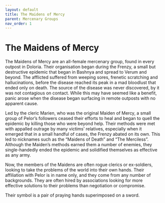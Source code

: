 ```yaml
---
layout: default
title: The Maidens of Mercy
parent: Mercenary Groups
nav_order: 1
---
```


# The Maidens of Mercy

The Maidens of Mercy are an all-female mercenary group, found in every outpost in Doloria. Their organisation began during the Frenzy, a small but destructive epidemic that began in Bashnya and spread to Verum and beyond. The afflicted suffered from weeping sores, frenetic scratching and hallucinations, before the disease reached its peak in a mad bloodlust that ended only on death. The source of the disease was never discovered, by it was not contagious on contact. While this may have seemed like a benefit, panic arose when the disease began surfacing in remote outposts with no apparent cause.

Led by the cleric Marien, who was the original Maiden of Mercy, a small group of Pelor’s followers ceased their efforts to heal and began to quell the epidemic by killing those who were beyond help. Their methods were met with appalled outrage by many victims’ relatives, especially when it emerged that in a small handful of cases, the Frenzy abated on its own. This led to nicknames such as the “Maidens of Death” and “The Merciless”. Although the Maiden’s methods earned them a number of enemies, they single-handedly ended the epidemic and solidified themselves as effective as any army.

Now, the members of the Maidens are often rogue clerics or ex-soldiers, looking to take the problems of the world into their own hands. Their affiliation with Pelor is in name only, and they come from any number of backgrounds. They are often hired by associations looking for more effective solutions to their problems than negotiation or compromise.

Their symbol is a pair of praying hands superimposed on a sword.